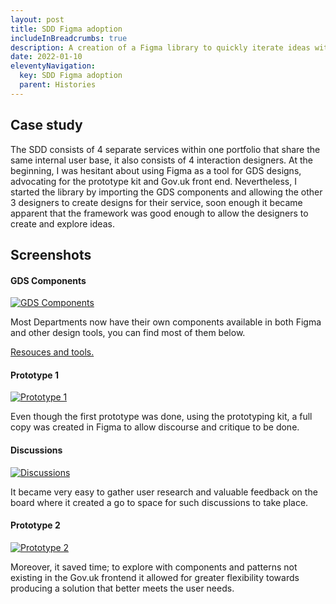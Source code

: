 ```yaml
---
layout: post
title: SDD Figma adoption
includeInBreadcrumbs: true
description: A creation of a Figma library to quickly iterate ideas with little time cost.
date: 2022-01-10
eleventyNavigation:
  key: SDD Figma adoption
  parent: Histories
---
```


## Case study

The SDD consists of 4 separate services within one portfolio that share the same internal user base, it also consists of 4 interaction designers. At the beginning, I was hesitant about using Figma as a tool for GDS designs, advocating for the prototype kit and Gov.uk front end. Nevertheless, I started the library by importing the GDS components and allowing the other 3 designers to create designs for their service, soon enough it became apparent that the framework was good enough to allow the designers to create and explore ideas.

## Screenshots

#### GDS Components

[![GDS Components](/assets/images/using-figma/figma-1.png)](/assets/images/using-figma/figma-1.png)

<div class="govuk-inset-text">
Most Departments now have their own components available in both Figma and other design tools, you can find most of them below.</div>
 
[Resouces and tools.](https://design-system.service.gov.uk/community/resources-and-tools/)

#### Prototype 1

[![Prototype 1](/assets/images/using-figma/figma-2.png)](/assets/images/using-figma/figma-2.png)

<div class="govuk-inset-text">
  Even though the first prototype was done, using the prototyping kit, a full copy was created in Figma to allow discourse and critique to be done.
</div>

#### Discussions

[![Discussions](/assets/images/using-figma/figma-3.png)](/assets/images/using-figma/figma-3.png)

<div class="govuk-inset-text">
It became very easy to gather user research and valuable feedback on the board where it created a go to space for such discussions to take place.
</div>

#### Prototype 2

[![Prototype 2](/assets/images/using-figma/figma-4.png)](/assets/images/using-figma/figma-4.png)

<div class="govuk-inset-text">
Moreover, it saved time; to explore with components and patterns not existing in the Gov.uk frontend it allowed for greater flexibility towards producing a solution that better meets the user needs.
</div>
